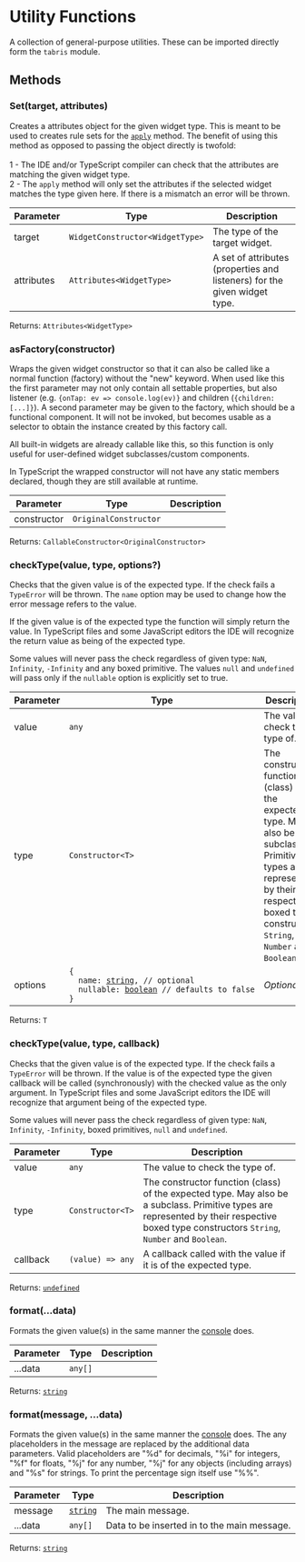 ---
---
# Utility Functions

A collection of general-purpose utilities. These can be imported directly form the `tabris` module.


## Methods

### Set(target, attributes)



Creates a attributes object for the given widget type. This is meant to be used to creates rule sets for the [`apply`](./Composite##applyrules) method. The benefit of using this method as opposed to passing the object directly is twofold: <br/><br/>1 - The IDE and/or TypeScript compiler can check that the attributes are matching the given widget type. <br/>2 - The `apply` method will only set the attributes if the selected widget matches the type given here. If there is a mismatch an error will be thrown.


Parameter|Type|Description
-|-|-
target | <code style="white-space: nowrap">WidgetConstructor&lt;WidgetType&gt;</code> | The type of the target widget.
attributes | <code style="white-space: nowrap">Attributes&lt;WidgetType&gt;</code> | A set of attributes (properties and listeners) for the given widget type.


Returns: <code style="white-space: nowrap">Attributes&lt;WidgetType&gt;</code>

### asFactory(constructor)



Wraps the given widget constructor so that it can also be called like a normal function (factory) without the "new" keyword. When used like this the first parameter may not only contain all settable properties, but also listener (e.g. `{onTap: ev => console.log(ev)}` and children (`{children: [...]}`). A second parameter may be given to the factory, which should be a functional component. It will not be invoked, but becomes usable as a selector to obtain the instance created by this factory call.

All built-in widgets are already callable like this, so this function is only useful for user-defined widget subclasses/custom components.

In TypeScript the wrapped constructor will not have any static members declared, though they are still available at runtime.


Parameter|Type|Description
-|-|-
constructor | <code style="white-space: nowrap">OriginalConstructor</code> | 


Returns: <code style="white-space: nowrap">CallableConstructor&lt;OriginalConstructor&gt;</code>

### checkType(value, type, options?)



Checks that the given value is of the expected type. If the check fails a `TypeError` will be thrown. The `name` option may be used to change how the error message refers to the value.

 If the given value is of the expected type the function will simply return the value. In TypeScript files and some JavaScript editors the IDE will recognize the return value as being of the expected type.

Some values will never pass the check regardless of given type: `NaN`, `Infinity`, `-Infinity` and any boxed primitive. The values `null` and `undefined` will pass only if the `nullable` option is explicitly set to true.


Parameter|Type|Description
-|-|-
value | <code style="white-space: nowrap"><a title="Literally any JavaScript value">any</a></code> | The value to check the type of.
type | <code style="white-space: nowrap">Constructor&lt;T&gt;</code> | The constructor function (class) of the expected type. May also be a subclass. Primitive types are represented by their respective boxed type constructors `String`, `Number` and `Boolean`.
options | <code style="white-space: nowrap">{<br/>&nbsp;&nbsp;name: <a href="https://developer.mozilla.org/en-US/docs/Web/JavaScript/Data_structures#String_type" title="View &quot;string&quot; on MDN">string</a>, // optional<br/>&nbsp;&nbsp;nullable: <a href="https://developer.mozilla.org/en-US/docs/Web/JavaScript/Data_structures#Boolean_type" title="View &quot;boolean&quot; on MDN">boolean</a> // defaults to false<br/>}</code> | *Optional.*


Returns: <code style="white-space: nowrap">T</code>

### checkType(value, type, callback)



Checks that the given value is of the expected type. If the check fails a `TypeError` will be thrown. If the value is of the expected type the given callback will be called (synchronously) with the checked value as the only argument. In TypeScript files and some JavaScript editors the IDE will recognize that argument being of the expected type.

Some values will never pass the check regardless of given type: `NaN`, `Infinity`, `-Infinity`, boxed primitives, `null` and `undefined`.


Parameter|Type|Description
-|-|-
value | <code style="white-space: nowrap"><a title="Literally any JavaScript value">any</a></code> | The value to check the type of.
type | <code style="white-space: nowrap">Constructor&lt;T&gt;</code> | The constructor function (class) of the expected type. May also be a subclass. Primitive types are represented by their respective boxed type constructors `String`, `Number` and `Boolean`.
callback | <code style="white-space: nowrap">(value) => <a title="Literally any JavaScript value">any</a></code> | A callback called with the value if it is of the expected type.


Returns: <code style="white-space: nowrap"><a href="https://developer.mozilla.org/en-US/docs/Web/JavaScript/Data_structures#Undefined_type" title="View &quot;undefined&quot; on MDN">undefined</a></code>

### format(...data)



Formats the given value(s) in the same manner the [console](./Console.md) does.


Parameter|Type|Description
-|-|-
...data | <code style="white-space: nowrap"><a title="Literally any JavaScript value">any</a>[]</code> | 


Returns: <code style="white-space: nowrap"><a href="https://developer.mozilla.org/en-US/docs/Web/JavaScript/Data_structures#String_type" title="View &quot;string&quot; on MDN">string</a></code>

### format(message, ...data)



Formats the given value(s) in the same manner the [console](./Console.md) does.
The any placeholders in the message are replaced by the additional data parameters. Valid placeholders are "%d" for decimals, "%i" for integers, "%f" for floats, "%j" for any number, "%j" for any objects (including arrays) and "%s" for strings. To print the percentage sign itself use "%%".


Parameter|Type|Description
-|-|-
message | <code style="white-space: nowrap"><a href="https://developer.mozilla.org/en-US/docs/Web/JavaScript/Data_structures#String_type" title="View &quot;string&quot; on MDN">string</a></code> | The main message.
...data | <code style="white-space: nowrap"><a title="Literally any JavaScript value">any</a>[]</code> | Data to be inserted in to the main message.


Returns: <code style="white-space: nowrap"><a href="https://developer.mozilla.org/en-US/docs/Web/JavaScript/Data_structures#String_type" title="View &quot;string&quot; on MDN">string</a></code>

